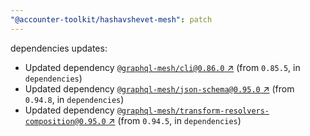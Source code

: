 ```yaml
---
"@accounter-toolkit/hashavshevet-mesh": patch
---
```

dependencies updates:
  - Updated dependency [`@graphql-mesh/cli@0.86.0` ↗︎](https://www.npmjs.com/package/@graphql-mesh/cli/v/0.86.0) (from `0.85.5`, in `dependencies`)
  - Updated dependency [`@graphql-mesh/json-schema@0.95.0` ↗︎](https://www.npmjs.com/package/@graphql-mesh/json-schema/v/0.95.0) (from `0.94.8`, in `dependencies`)
  - Updated dependency [`@graphql-mesh/transform-resolvers-composition@0.95.0` ↗︎](https://www.npmjs.com/package/@graphql-mesh/transform-resolvers-composition/v/0.95.0) (from `0.94.5`, in `dependencies`)
